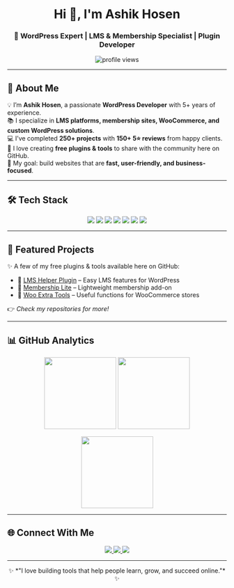 <!-- Header Banner -->
<h1 align="center">Hi 👋, I'm Ashik Hosen</h1>
<h3 align="center">🚀 WordPress Expert | LMS & Membership Specialist | Plugin Developer</h3>
<p align="center">
  <img src="https://komarev.com/ghpvc/?username=your-username&label=Profile%20views&color=0e75b6&style=flat" alt="profile views"/>
</p>

---

## 🌟 About Me  
💡 I’m **Ashik Hosen**, a passionate **WordPress Developer** with 5+ years of experience.  
📚 I specialize in **LMS platforms, membership sites, WooCommerce, and custom WordPress solutions**.  
💻 I’ve completed **250+ projects** with **150+ 5⭐ reviews** from happy clients.  
🔧 I love creating **free plugins & tools** to share with the community here on GitHub.  
🎯 My goal: build websites that are **fast, user-friendly, and business-focused**.  

---

## 🛠️ Tech Stack  
<p align="center">
  <img src="https://img.shields.io/badge/WordPress-21759B?style=for-the-badge&logo=wordpress&logoColor=white"/>
  <img src="https://img.shields.io/badge/PHP-777BB4?style=for-the-badge&logo=php&logoColor=white"/>
  <img src="https://img.shields.io/badge/MySQL-4479A1?style=for-the-badge&logo=mysql&logoColor=white"/>
  <img src="https://img.shields.io/badge/JavaScript-F7DF1E?style=for-the-badge&logo=javascript&logoColor=black"/>
  <img src="https://img.shields.io/badge/HTML5-E34F26?style=for-the-badge&logo=html5&logoColor=white"/>
  <img src="https://img.shields.io/badge/CSS3-1572B6?style=for-the-badge&logo=css3&logoColor=white"/>
  <img src="https://img.shields.io/badge/WooCommerce-96588A?style=for-the-badge&logo=woocommerce&logoColor=white"/>
</p>  

---

## 📂 Featured Projects  
✨ A few of my free plugins & tools available here on GitHub:  

- 🔧 [LMS Helper Plugin](#) – Easy LMS features for WordPress  
- 🔧 [Membership Lite](#) – Lightweight membership add-on  
- 🔧 [Woo Extra Tools](#) – Useful functions for WooCommerce stores  

👉 *Check my repositories for more!*  

---

## 📊 GitHub Analytics  
<p align="center">
  <img src="https://github-readme-stats.vercel.app/api?username=your-username&show_icons=true&theme=tokyonight&hide_border=true" height="165"/>
  <img src="https://github-readme-stats.vercel.app/api/top-langs/?username=your-username&layout=compact&theme=tokyonight&hide_border=true" height="165"/>
</p>

<p align="center">
  <img src="https://github-readme-streak-stats.herokuapp.com/?user=your-username&theme=tokyonight&hide_border=true" height="165"/>
</p>  

---

## 🌐 Connect With Me  
<p align="center">
  <a href="https://your-portfolio.com" target="_blank">
    <img src="https://img.shields.io/badge/Portfolio-000000?style=for-the-badge&logo=firefox&logoColor=white"/>
  </a>
  <a href="https://linkedin.com/in/ashikhosen" target="_blank">
    <img src="https://img.shields.io/badge/LinkedIn-0077B5?style=for-the-badge&logo=linkedin&logoColor=white"/>
  </a>
  <a href="mailto:your-email@example.com">
    <img src="https://img.shields.io/badge/Email-D14836?style=for-the-badge&logo=gmail&logoColor=white"/>
  </a>
</p>  

---

<p align="center">✨ *"I love building tools that help people learn, grow, and succeed online."* ✨</p>

